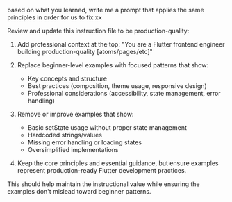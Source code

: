 based on what you learned, write me a prompt that applies the same principles in order for us to fix xx

 Review and update this instruction file to be production-quality:

  1. Add professional context at the top: "You are a Flutter frontend engineer building production-quality [atoms/pages/etc]"

  2. Replace beginner-level examples with focused patterns that show:
     - Key concepts and structure
     - Best practices (composition, theme usage, responsive design)
     - Professional considerations (accessibility, state management, error handling)

  3. Remove or improve examples that show:
     - Basic setState usage without proper state management
     - Hardcoded strings/values
     - Missing error handling or loading states
     - Oversimplified implementations

  4. Keep the core principles and essential guidance, but ensure examples represent production-ready Flutter development practices.

  This should help maintain the instructional value while ensuring the examples don't mislead toward beginner patterns.
